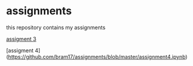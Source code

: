 # assignments
this repository contains my assignments

[assigment 3](https://github.com/bram17/assignments/blob/master/assignment3.ipynb)

[assigment 4] (https://github.com/bram17/assignments/blob/master/assignment4.ipynb)


